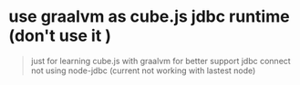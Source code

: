 # use graalvm as cube.js jdbc runtime (don't use it )

> just for learning cube.js with graalvm for better support jdbc connect 
> not using node-jdbc (current not working with lastest node)
